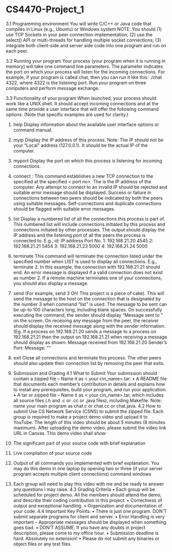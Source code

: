 # CS4470-Project_1

3.1 Programming environment
You will write C/C++ or Java code that compiles in Linux (e.g., Ubuntu) or Windows system
NOTE: You should (1) use TCP Sockets in your peer connection implementation; (2) use the select() API
or multi-threads for handling multiple socket connections; (3) integrate both client-side and server side
code into one program and run on each peer.

3.2 Running your program
Your process (your program when it is running in memory) will take one command line parameters. The
parameter indicates the port on which your process will listen for the incoming connections. For example,
if your program is called chat, then you can run it like this: ./chat 4322, where 4322 is the listening
port. Run your program on three computers and perform message exchange.

3.3 Functionality of your program
When launched, your process should work like a UNIX shell. It should accept incoming connections and at
the same time provide a user interface that will offer the following command options: (Note that specific
examples are used for clarity.)
1. help Display information about the available user interface options or command manual.
2. myip Display the IP address of this process.
Note: The IP should not be your “Local” address (127.0.0.1). It should be the actual IP of the computer.
3. myport Display the port on which this process is listening for incoming connections.
4. connect <destination> <port no> : This command establishes a new TCP connection to the specified
<destination> at the specified < port no>. The <destination> is the IP address of the computer. Any attempt
to connect to an invalid IP should be rejected and suitable error message should be displayed. Success or
failure in connections between two peers should be indicated by both the peers using suitable messages.
Self-connections and duplicate connections should be flagged with suitable error messages.
5. list Display a numbered list of all the connections this process is part of. This numbered list will include
connections initiated by this process and connections initiated by other processes. The output should
display the IP address and the listening port of all the peers the process is connected to.
E.g., id: IP address Port No.
1: 192.168.21.20 4545
2: 192.168.21.21 5454
3: 192.168.21.23 5000
4: 192.168.21.24 5000
6. terminate <connection id.> This command will terminate the connection listed under the specified
number when LIST is used to display all connections. E.g., terminate 2. In this example, the connection
with 192.168.21.21 should end. An error message is displayed if a valid connection does not exist as
number 2. If a remote machine terminates one of your connections, you should also display a message.
7. send <connection id.> <message> (For example, send 3 Oh! This project is a piece of cake). This will
send the message to the host on the connection that is designated by the number 3 when command “list” is
used. The message to be sent can be up-to 100 characters long, including blank spaces. On successfully
executing the command, the sender should display “Message sent to <connection id>” on the screen. On
receiving any message from the peer, the receiver should display the received message along with the
sender information.
(Eg. If a process on 192.168.21.20 sends a message to a process on 192.168.21.21 then the output on
192.168.21.21 when receiving a message should display as shown:
Message received from 192.168.21.20
Sender’s Port: <The port no. of the sender>
Message: “<received message>”
8. exit Close all connections and terminate this process. The other peers should also update their connection
list by removing the peer that exits.


4. Submission and Grading
4.1 What to Submit
Your submission should contain a zipped file – Name it as < your cin_name>.tar:
• A README file that documents each member’s contribution in details and explains how to install any
prerequisites, build your program, and run your application.
• A tar or zipped file – Name it as < your cin_name>.tar, which includes all source files (.h and .c or .cc
or .java files), including Makefile. Note: name your main program as chat.c or chat.cc or chat.java.
4.2 How to submit
Use CS Network Service (CSNS) to submit the zipped file.
Each group is required to make a project demo video and upload it to YouTube. The length of this video should be
about 5 minutes (8 minutes maximum). After uploading the demo video, please submit the video link URL in
Canvas. This demo video shall show:
1. The significant part of your source code with brief explanation
2. Live compilation of your source code
3. Output of all commands you implemented with brief explanation. You may do this demo in one laptop by
opening two or three (if your server program accepts multiple client connections) command windows
4. Each group will need to play this video with me and be ready to answer any questions I may raise.
4.3 Grading Criteria
• Each group will be scheduled for project demo. All the members should attend the demo, and describe
their coding contribution in this project.
• Correctness of output and exceptional handling.
• Organization and documentation of your code.
4.4 Important Key Points:
• There is just one program. DON’T submit separate programs for client and server.
• Error Handling is very important – Appropriate messages should be displayed when something goes bad.
• DON’T ASSUME. If you have any doubts in project description, please come to my office hour.
• Submission deadline is hard. Absolutely no extension!
• Please do not submit any binaries or object files or any test files
